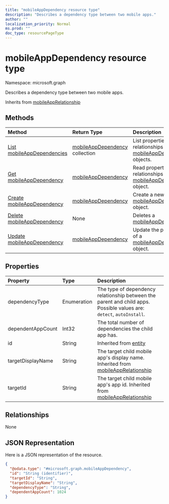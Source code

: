 ```yaml
---
title: "mobileAppDependency resource type"
description: "Describes a dependency type between two mobile apps."
author: ""
localization_priority: Normal
ms.prod: ""
doc_type: resourcePageType
---
```


# mobileAppDependency resource type


Namespace: microsoft.graph

Describes a dependency type between two mobile apps.


Inherits from [mobileAppRelationship](../resources/mobileapprelationship.md)

## Methods
|Method|Return Type|Description|
|:---|:---|:---|
|[List mobileAppDependencies](../api/mobileappdependency-list.md)|[mobileAppDependency](../resources/mobileappdependency.md) collection|List properties and relationships of the [mobileAppDependency](../resources/mobileappdependency.md) objects.|
|[Get mobileAppDependency](../api/mobileappdependency-get.md)|[mobileAppDependency](../resources/mobileappdependency.md)|Read properties and relationships of the [mobileAppDependency](../resources/mobileappdependency.md) object.|
|[Create mobileAppDependency](../api/mobileappdependency-create.md)|[mobileAppDependency](../resources/mobileappdependency.md)|Create a new [mobileAppDependency](../resources/mobileappdependency.md) object.|
|[Delete mobileAppDependency](../api/mobileappdependency-delete.md)|None|Deletes a [mobileAppDependency](../resources/mobileappdependency.md).|
|[Update mobileAppDependency](../api/mobileappdependency-update.md)|[mobileAppDependency](../resources/mobileappdependency.md)|Update the properties of a [mobileAppDependency](../resources/mobileappdependency.md) object.|

## Properties
|Property|Type|Description|
|:---|:---|:---|
|dependencyType|Enumeration|The type of dependency relationship between the parent and child apps. Possible values are: `detect`, `autoInstall`.|
|dependentAppCount|Int32|The total number of dependencies the child app has.|
|id|String| Inherited from [entity](../resources/entity.md)|
|targetDisplayName|String|The target child mobile app's display name. Inherited from [mobileAppRelationship](../resources/intune-apps-mobileapprelationship.md)|
|targetId|String|The target child mobile app's app id. Inherited from [mobileAppRelationship](../resources/intune-apps-mobileapprelationship.md)|

## Relationships
None

## JSON Representation
Here is a JSON representation of the resource.
<!-- {
  "blockType": "resource",
  "keyProperty": "id",
  "@odata.type": "microsoft.graph.mobileAppDependency",
  "baseType": "microsoft.graph.mobileAppRelationship",
  "openType": false
}
-->
``` json
{
  "@odata.type": "#microsoft.graph.mobileAppDependency",
  "id": "String (identifier)",
  "targetId": "String",
  "targetDisplayName": "String",
  "dependencyType": "String",
  "dependentAppCount": 1024
}
```

